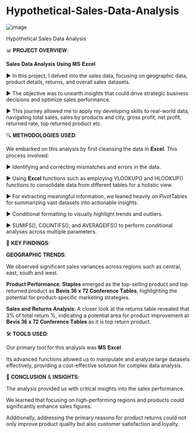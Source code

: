 # Hypothetical-Sales-Data-Analysis


![image](https://github.com/user-attachments/assets/7c8b8aa6-7fa5-4a86-9cfd-ededd24597a4)

Hypothetical Sales Data Analysis



📊 𝐏𝐑𝐎𝐉𝐄𝐂𝐓 𝐎𝐕𝐄𝐑𝐕𝐈𝐄𝐖:

𝐒𝐚𝐥𝐞𝐬 𝐃𝐚𝐭𝐚 𝐀𝐧𝐚𝐥𝐲𝐬𝐢𝐬 𝐔𝐬𝐢𝐧𝐠 𝐌𝐒 𝐄𝐱𝐜𝐞𝐥

▶ In this project, I delved into the sales data, focusing on geographic data, product details, returns, and overall sales datasets.

▶ The objective was to unearth insights that could drive strategic business decisions and optimize sales performance.

▶ This journey allowed me to apply my developing skills to real-world data, navigating total sales, sales by products and city, gross profit, net profit, returned rate, top returned product etc.



🔍 𝐌𝐄𝐓𝐇𝐎𝐃𝐎𝐋𝐎𝐆𝐈𝐄𝐒 𝐔𝐒𝐄𝐃:

We embarked on this analysis by first cleansing the data in 𝐄𝐱𝐜𝐞𝐥. This process involved:

▶ Identifying and correcting mismatches and errors in the data.

▶ Using 𝐄𝐱𝐜𝐞𝐥 functions such as employing VLOOKUP() and HLOOKUP() functions to consolidate data from different tables for a holistic view.

▶ For extracting meaningful information, we leaned heavily on PivotTables for summarizing vast datasets into actionable insights.

▶ Conditional formatting to visually highlight trends and outliers.

▶ SUMIFS(), COUNTIFS(), and AVERAGEIFS() to perform conditional analyses across multiple parameters.



🔑 𝐊𝐄𝐘 𝐅𝐈𝐍𝐃𝐈𝐍𝐆𝐒:

𝐆𝐄𝐎𝐆𝐑𝐀𝐏𝐇𝐈𝐂 𝐓𝐑𝐄𝐍𝐃𝐒:

We observed significant sales variances across regions such as central, east, south and west.

𝐏𝐫𝐨𝐝𝐮𝐜𝐭 𝐏𝐞𝐫𝐟𝐨𝐫𝐦𝐚𝐧𝐜𝐞: 𝐒𝐭𝐚𝐩𝐥𝐞𝐬 emerged as the top-selling product and top returned product as 𝐁𝐞𝐯𝐢𝐬 𝟑𝟔 𝐱 𝟕𝟐 𝐂𝐨𝐧𝐟𝐞𝐫𝐞𝐧𝐜𝐞 𝐓𝐚𝐛𝐥𝐞𝐬, highlighting the potential for product-specific marketing strategies.

𝐒𝐚𝐥𝐞𝐬 𝐚𝐧𝐝 𝐑𝐞𝐭𝐮𝐫𝐧𝐬 𝐀𝐧𝐚𝐥𝐲𝐬𝐢𝐬: A closer look at the returns table revealed that 3% of total return %, indicating a potential area for product improvement at 𝐁𝐞𝐯𝐢𝐬 𝟑𝟔 𝐱 𝟕𝟐 𝐂𝐨𝐧𝐟𝐞𝐫𝐞𝐧𝐜𝐞 𝐓𝐚𝐛𝐥𝐞𝐬 as it is top return product.



🛠️ 𝐓𝐎𝐎𝐋𝐒 𝐔𝐒𝐄𝐃:

Our primary tool for this analysis was 𝐌𝐒 𝐄𝐱𝐜𝐞𝐥.

Its advanced functions allowed us to manipulate and analyze large datasets effectively, providing a cost-effective solution for complex data analysis.



🎯 𝐂𝐎𝐍𝐂𝐋𝐔𝐒𝐈𝐎𝐍 & 𝐈𝐍𝐒𝐈𝐆𝐇𝐓𝐒:


The analysis provided us with critical insights into the sales performance.

We learned that focusing on high-performing regions and products could significantly enhance sales figures.

Additionally, addressing the primary reasons for product returns could not only improve product quality but also customer satisfaction and loyalty.
